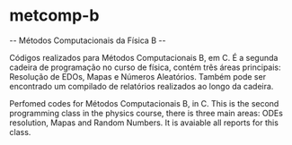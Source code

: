 # metcomp-b
-- Métodos Computacionais da Física B --

Códigos realizados para Métodos Computacionais B, em C. É a segunda cadeira de programação no curso de física, contém três áreas principais: Resolução de EDOs, Mapas e Números Aleatórios. Também pode ser encontrado um compilado de relatórios realizados ao longo da cadeira.

Perfomed codes for Métodos Computacionais B, in C. This is the second programming class in the physics course, there is three main areas: ODEs resolution, Mapas and Random Numbers. It is avaiable all reports for this class.

